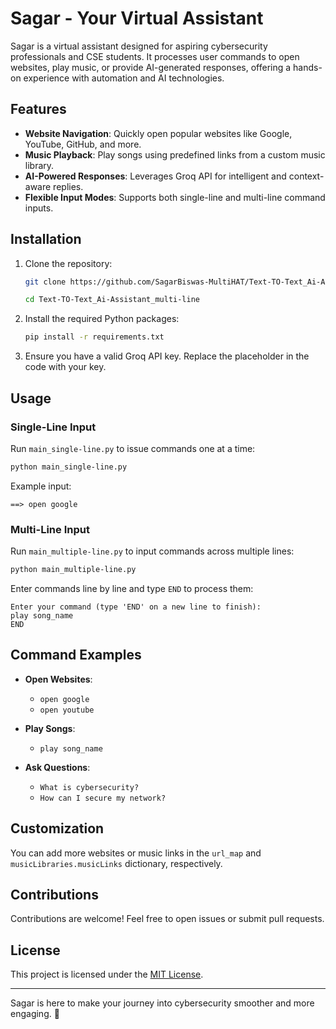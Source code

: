 # Sagar - Your Virtual Assistant  

Sagar is a virtual assistant designed for aspiring cybersecurity professionals and CSE students. It processes user commands to open websites, play music, or provide AI-generated responses, offering a hands-on experience with automation and AI technologies.  

## Features  
- **Website Navigation**: Quickly open popular websites like Google, YouTube, GitHub, and more.  
- **Music Playback**: Play songs using predefined links from a custom music library.  
- **AI-Powered Responses**: Leverages Groq API for intelligent and context-aware replies.  
- **Flexible Input Modes**: Supports both single-line and multi-line command inputs.  

## Installation  
1. Clone the repository:  
   ```bash  
   git clone https://github.com/SagarBiswas-MultiHAT/Text-TO-Text_Ai-Assistant_multi-line.git
   
   cd Text-TO-Text_Ai-Assistant_multi-line
   ```  

2. Install the required Python packages:  
   ```bash  
   pip install -r requirements.txt  
   ```  

3. Ensure you have a valid Groq API key. Replace the placeholder in the code with your key.  

## Usage  

### Single-Line Input  
Run `main_single-line.py` to issue commands one at a time:  
```bash  
python main_single-line.py  
```  
Example input:  
```
==> open google  
```  

### Multi-Line Input  
Run `main_multiple-line.py` to input commands across multiple lines:  
```bash  
python main_multiple-line.py  
```  
Enter commands line by line and type `END` to process them:  
```
Enter your command (type 'END' on a new line to finish):  
play song_name  
END  
```  

## Command Examples  
- **Open Websites**:  
  - `open google`  
  - `open youtube`  

- **Play Songs**:  
  - `play song_name`  

- **Ask Questions**:  
  - `What is cybersecurity?`  
  - `How can I secure my network?`  

## Customization  
You can add more websites or music links in the `url_map` and `musicLibraries.musicLinks` dictionary, respectively.  

## Contributions  
Contributions are welcome! Feel free to open issues or submit pull requests.  

## License  
This project is licensed under the [MIT License](LICENSE).  

---  
Sagar is here to make your journey into cybersecurity smoother and more engaging. 🚀
